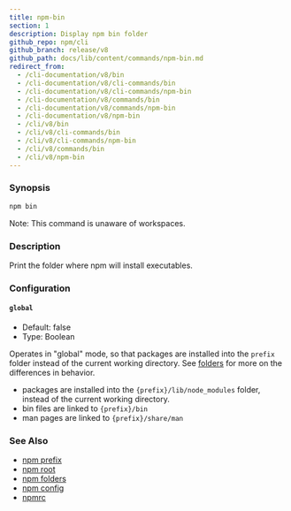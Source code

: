 ```yaml
---
title: npm-bin
section: 1
description: Display npm bin folder
github_repo: npm/cli
github_branch: release/v8
github_path: docs/lib/content/commands/npm-bin.md
redirect_from:
  - /cli-documentation/v8/bin
  - /cli-documentation/v8/cli-commands/bin
  - /cli-documentation/v8/cli-commands/npm-bin
  - /cli-documentation/v8/commands/bin
  - /cli-documentation/v8/commands/npm-bin
  - /cli-documentation/v8/npm-bin
  - /cli/v8/bin
  - /cli/v8/cli-commands/bin
  - /cli/v8/cli-commands/npm-bin
  - /cli/v8/commands/bin
  - /cli/v8/npm-bin
---
```


### Synopsis

```bash
npm bin
```

Note: This command is unaware of workspaces.

### Description

Print the folder where npm will install executables.

### Configuration

#### `global`

* Default: false
* Type: Boolean

Operates in "global" mode, so that packages are installed into the `prefix`
folder instead of the current working directory. See
[folders](/cli/v8/configuring-npm/folders) for more on the differences in behavior.

* packages are installed into the `{prefix}/lib/node_modules` folder, instead
  of the current working directory.
* bin files are linked to `{prefix}/bin`
* man pages are linked to `{prefix}/share/man`

### See Also

* [npm prefix](/cli/v8/commands/npm-prefix)
* [npm root](/cli/v8/commands/npm-root)
* [npm folders](/cli/v8/configuring-npm/folders)
* [npm config](/cli/v8/commands/npm-config)
* [npmrc](/cli/v8/configuring-npm/npmrc)
